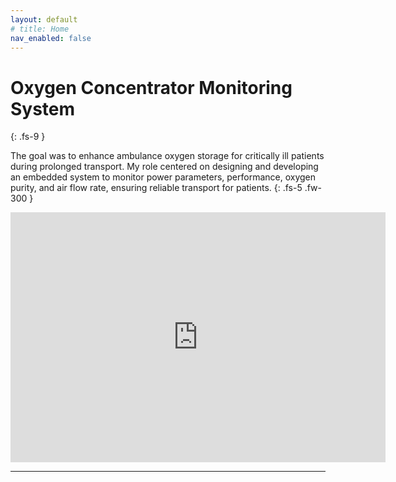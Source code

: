 ```yaml
---
layout: default
# title: Home
nav_enabled: false
---
```

#  Oxygen Concentrator Monitoring System
{: .fs-9 }

The goal was to enhance ambulance oxygen storage for critically ill patients during prolonged transport. My role centered on designing and developing an embedded system to monitor power parameters, performance, oxygen purity, and air flow rate,  ensuring reliable transport for patients.
{: .fs-5 .fw-300 }


<center>
<iframe src="https://1drv.ms/p/s!AruSUgSkri0cdMJdLi-SiVgyMQo?embed=1&amp;em=2&amp;wdAr=1.7777777777777777" width="600px" height="400px" frameborder="0">This is an embedded <a target="_blank" href="https://office.com">Microsoft Office</a> presentation, powered by <a target="_blank" href="https://office.com/webapps">Office</a>.</iframe>
</center>



----
